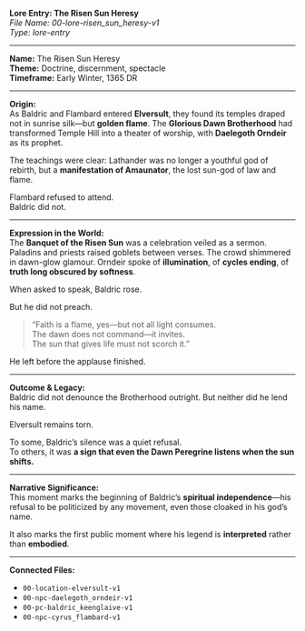 **Lore Entry: The Risen Sun Heresy**  
*File Name: 00-lore-risen_sun_heresy-v1*  
*Type: lore-entry*

---

**Name:** The Risen Sun Heresy  
**Theme:** Doctrine, discernment, spectacle  
**Timeframe:** Early Winter, 1365 DR

---

**Origin:**  
As Baldric and Flambard entered **Elversult**, they found its temples draped not in sunrise silk—but **golden flame**. The **Glorious Dawn Brotherhood** had transformed Temple Hill into a theater of worship, with **Daelegoth Orndeir** as its prophet.

The teachings were clear: Lathander was no longer a youthful god of rebirth, but a **manifestation of Amaunator**, the lost sun-god of law and flame.

Flambard refused to attend.  
Baldric did not.

---

**Expression in the World:**  
The **Banquet of the Risen Sun** was a celebration veiled as a sermon.  
Paladins and priests raised goblets between verses. The crowd shimmered in dawn-glow glamour. Orndeir spoke of **illumination**, of **cycles ending**, of **truth long obscured by softness**.

When asked to speak, Baldric rose.

But he did not preach.

> “Faith is a flame, yes—but not all light consumes.  
> The dawn does not command—it invites.  
> The sun that gives life must not scorch it.”

He left before the applause finished.

---

**Outcome & Legacy:**  
Baldric did not denounce the Brotherhood outright. But neither did he lend his name.

Elversult remains torn.

To some, Baldric’s silence was a quiet refusal.  
To others, it was **a sign that even the Dawn Peregrine listens when the sun shifts.**

---

**Narrative Significance:**  
This moment marks the beginning of Baldric’s **spiritual independence**—his refusal to be politicized by any movement, even those cloaked in his god’s name.

It also marks the first public moment where his legend is **interpreted** rather than **embodied**.

---

**Connected Files:**  
- `00-location-elversult-v1`  
- `00-npc-daelegoth_orndeir-v1`  
- `00-pc-baldric_keenglaive-v1`  
- `00-npc-cyrus_flambard-v1`